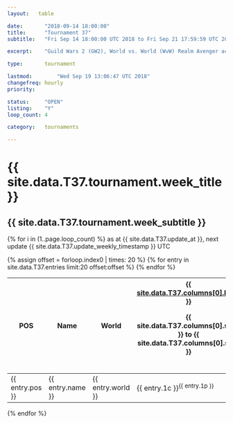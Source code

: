 ```yaml
---
layout:   table

date: 		"2018-09-14 18:00:00"
title: 		"Tournament 37"
subtitle: 	"Fri Sep 14 18:00:00 UTC 2018 to Fri Sep 21 17:59:59 UTC 2018"

excerpt:    "Guild Wars 2 (GW2), World vs. World (WvW) Realm Avenger achivement Tournament. \"Every Kill Counts\""

type:       tournament

lastmod: 		"Wed Sep 19 13:06:47 UTC 2018"
changefreq: hourly
priority:   

status:     "OPEN"
listing:    "Y"
loop_count: 4

category:   tournaments

---
```

<div class="table_header">
  <h1>{{ site.data.T37.tournament.week_title }}</h1>
  <h2>{{ site.data.T37.tournament.week_subtitle }}</h2>
</div>

{% for i in (1..page.loop_count) %}
<span class="table_nextupdate">as at {{ site.data.T37.update_at }}, next update {{ site.data.T37.update_weekly_timestamp }} UTC</span> 
<table class="week_table">
  <colgroup>
    <col style="width:18px">
    <col style="width:55px">
    <col style="width:55px">
    <col style="width:14px">
    <col style="width:14px">
    <col style="width:14px">
    <col style="width:14px">
    <col style="width:14px">
    <col style="width:14px">
    <col style="width:14px">
    <col style="width:18px">
  </colgroup>
  <thead>
    <tr>
      <th>POS</th>
      <th class="AlignLeft">Name</th>
      <th class="AlignLeft">World</th>
      <th><div class="label"><a href="{{ site.data.T37.columns[0].url }}">{{ site.data.T37.columns[0].label }}</a><p class="onhover">{{ site.data.T37.columns[0].start }} to {{ site.data.T37.columns[0].stop }}</p></div>​</th>
      <th><div class="label"><a href="{{ site.data.T37.columns[1].url }}">{{ site.data.T37.columns[1].label }}</a><p class="onhover">{{ site.data.T37.columns[1].start }} to {{ site.data.T37.columns[1].stop }}</p></div>​</th>
      <th><div class="label"><a href="{{ site.data.T37.columns[2].url }}">{{ site.data.T37.columns[2].label }}</a><p class="onhover">{{ site.data.T37.columns[2].start }} to {{ site.data.T37.columns[2].stop }}</p></div>​</th>
      <th><div class="label"><a href="{{ site.data.T37.columns[3].url }}">{{ site.data.T37.columns[3].label }}</a><p class="onhover">{{ site.data.T37.columns[3].start }} to {{ site.data.T37.columns[3].stop }}</p></div>​</th>
      <th><div class="label"><a href="{{ site.data.T37.columns[4].url }}">{{ site.data.T37.columns[4].label }}</a><p class="onhover">{{ site.data.T37.columns[4].start }} to {{ site.data.T37.columns[4].stop }}</p></div>​</th>
      <th><div class="label"><a href="{{ site.data.T37.columns[5].url }}">{{ site.data.T37.columns[5].label }}</a><p class="onhover">{{ site.data.T37.columns[5].start }} to {{ site.data.T37.columns[5].stop }}</p></div>​</th>
      <th><div class="label"><a href="{{ site.data.T37.columns[6].url }}">{{ site.data.T37.columns[6].label }}</a><p class="onhover">{{ site.data.T37.columns[6].start }} to {{ site.data.T37.columns[6].stop }}</p></div>​</th>
      <th>Total</th>
    </tr>
  </thead>
  {% assign offset = forloop.index0 | times: 20 %}
  <tbody>
    {% for entry in site.data.T37.entries limit:20 offset:offset %}
      <tr>
        <td class="pl{{ entry.pos }}">{{ entry.pos }}</td>
        <td class="AlignLeft">{{ entry.name }}</td>
        <td class="AlignLeft">{{ entry.world }}</td>
        <td class="pl{{ entry.1p }}">{{ entry.1c }}<sup>{{ entry.1p }}</sup></td>
        <td class="pl{{ entry.2p }}">{{ entry.2c }}<sup>{{ entry.2p }}</sup></td>
        <td class="pl{{ entry.3p }}">{{ entry.3c }}<sup>{{ entry.3p }}</sup></td>
        <td class="pl{{ entry.4p }}">{{ entry.4c }}<sup>{{ entry.4p }}</sup></td>
        <td class="pl{{ entry.5p }}">{{ entry.5c }}<sup>{{ entry.5p }}</sup></td>
        <td class="pl{{ entry.6p }}">{{ entry.6c }}<sup>{{ entry.6p }}</sup></td>
        <td class="pl{{ entry.7p }}">{{ entry.7c }}<sup>{{ entry.7p }}</sup></td>
        <td>{{ entry.total }}</td>
      </tr>
    {% endfor %}  
  </tbody>
</table>
<div class="leaderboard"></div>
{% endfor %}

<div class="commentary">
</div>





